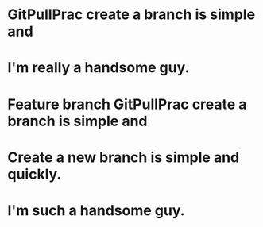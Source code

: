 # GitPullPrac create a branch is simple and
# I'm really a handsome guy.
# Feature branch GitPullPrac create a branch is simple and
# Create a new branch is simple and quickly.
# I'm such a handsome guy.
